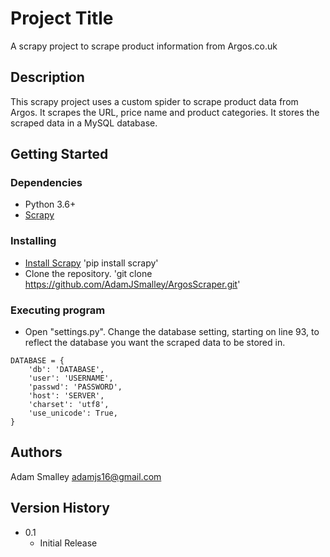 # Project Title

A scrapy project to scrape product information from Argos.co.uk

## Description

This scrapy project uses a custom spider to scrape product data from Argos. It scrapes the URL, price name and product categories. It stores the scraped data in a MySQL database.

## Getting Started

### Dependencies

* Python 3.6+
* [Scrapy](https://scrapy.org/)

### Installing

* [Install Scrapy](https://github.com/scrapy/scrapy)
'pip install scrapy'
* Clone the repository.
'git clone https://github.com/AdamJSmalley/ArgosScraper.git'

### Executing program

* Open "settings.py". Change the database setting, starting on line 93, to reflect the database you want the scraped data to be stored in.
```
DATABASE = {    
    'db': 'DATABASE',
    'user': 'USERNAME',
    'passwd': 'PASSWORD',
    'host': 'SERVER',
    'charset': 'utf8',    
    'use_unicode': True,    
}
```

## Authors

Adam Smalley
adamjs16@gmail.com

## Version History

* 0.1
    * Initial Release